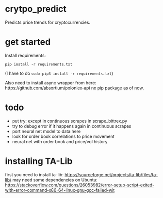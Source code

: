 # crytpo_predict
Predicts price trends for cryptocurrencies.

# get started
Install requirements:

`pip install -r requirements.txt`

(I have to do `sudo pip3 install -r requirements.txt`)

Also need to install async wrapper from here: https://github.com/absortium/poloniex-api
no pip package as of now.

# todo
* put try: except in continuous scrapes in scrape_bittrex.py
* try to debug error if it happens again in continuous scrapes
* port neural net model to data here
* look for order book correlations to price movement
* neural net with order book and price/vol history

# installing TA-Lib
first you need to install ta-lib: https://sourceforge.net/projects/ta-lib/files/ta-lib/
may need some dependencies on Ubuntu: https://stackoverflow.com/questions/26053982/error-setup-script-exited-with-error-command-x86-64-linux-gnu-gcc-failed-wit
